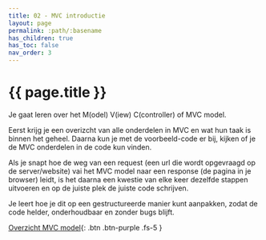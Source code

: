 ```yaml
---
title: 02 - MVC introductie
layout: page
permalink: :path/:basename
has_children: true
has_toc: false
nav_order: 3
---
```



# {{ page.title }}

Je gaat leren over het M(odel) V(iew) C(controller) of MVC model.

Eerst krijg je een overizcht van alle onderdelen in MVC en wat hun taak is binnen het geheel.
Daarna kun je met de voorbeeld-code er bij, kijken of je de MVC onderdelen in de code kun vinden.

Als je snapt hoe de weg van een request (een url die wordt opgevraagd op de server/website) vai het MVC model naar een response (de pagina in je browser) leidt, is het daarna 
een kwestie van elke keer dezelfde stappen uitvoeren en op de juiste plek de juiste code schrijven.

Je leert hoe je dit op een gestructureerde manier kunt aanpakken, zodat de code helder, onderhoudbaar en zonder bugs blijft.

[Overzicht MVC model](01-mvc-model-video){: .btn .btn-purple .fs-5 }






